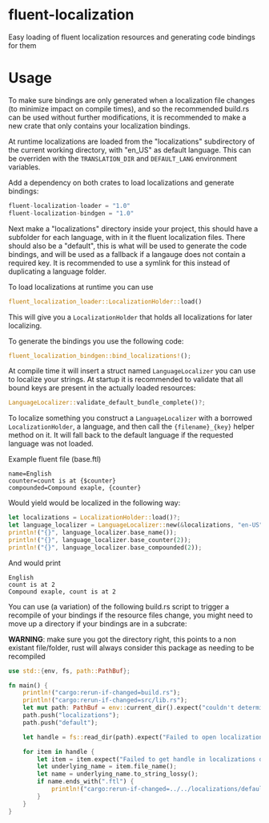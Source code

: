 # fluent-localization
Easy loading of fluent localization resources and generating code bindings for them


# Usage
To make sure bindings are only generated when a localization file changes (to minimize impact on compile times), and so the recommended build.rs can be used without further modifications, it is recommended to make a new crate that only contains your localization bindings.

At runtime localizations are loaded from the "localizations" subdirectory of the current working directory, with "en_US" as default language. This can be overriden with the `TRANSLATION_DIR` and `DEFAULT_LANG` environment variables.

Add a dependency on both crates to load localizations and generate bindings:
```rust
fluent-localization-loader = "1.0"
fluent-localization-bindgen = "1.0"
```

Next make a "localizations" directory inside your project, this should have a subfolder for each language, with in it the fluent localization files. There should also be a "default", this is what will be used to generate the code bindings, and will be used as a fallback if a langauge does not contain a required key. It is recommended to use a symlink for this instead of duplicating a language folder.

To load localizations at runtime you can use

```rust
fluent_localization_loader::LocalizationHolder::load()
```

This will give you a `LocalizationHolder` that holds all localizations for later localizing.


To generate the bindings you use the following code:
```rust
fluent_localization_bindgen::bind_localizations!();
```

At compile time it will insert a struct named `LanguageLocalizer` you can use to localize your strings.
At startup it is recommended to validate that all bound keys are present in the actually loaded resources:
```rust
LanguageLocalizer::validate_default_bundle_complete()?;
```


To localize something you construct a `LanguageLocalizer` with a borrowed `LocalizationHolder`, a language, and then call the ``{filename}_{key}`` helper method on it. It will fall back to the default language if the requested language was not loaded.

Example fluent file (base.ftl)
```ftl
name=English
counter=count is at {$counter}
compounded=Compound exaple, {counter}
```

Would yield would be localized in the following way:
```rust
let localizations = LocalizationHolder::load()?;
let language_localizer = LanguageLocalizer::new(&localizations, "en-US");
println!("{}", language_localizer.base_name());
println!("{}", language_localizer.base_counter(2));
println!("{}", language_localizer.base_compounded(2));
```

And would print
```
English
count is at 2
Compound exaple, count is at 2
```

You can use (a variation) of the following build.rs script to trigger a recompile of your bindings if the resource files change, you might need to move up a directory if your bindings are in a subcrate:

**WARNING**: make sure you got the directory right, this points to a non existant file/folder, rust will always consider this package as needing to be recompiled
```rust
use std::{env, fs, path::PathBuf};

fn main() {
    println!("cargo:rerun-if-changed=build.rs");
    println!("cargo:rerun-if-changed=src/lib.rs");
    let mut path: PathBuf = env::current_dir().expect("couldn't determine curent dir");
    path.push("localizations");
    path.push("default");

    let handle = fs::read_dir(path).expect("Failed to open localizations base dir");

    for item in handle {
        let item = item.expect("Failed to get handle in localizations dir");
        let underlying_name = item.file_name();
        let name = underlying_name.to_string_lossy();
        if name.ends_with(".ftl") {
            println!("cargo:rerun-if-changed=../../localizations/default/{name}");
        }
    }
}

```